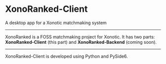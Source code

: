 # XonoRanked-Client
A desktop app for a Xonotic matchmaking system

---

XonoRanked is a FOSS matchmaking project for Xonotic.
It has two parts: **XonoRanked-Client** (this part) and **XonoRanked-Backend** (coming soon).

---

XonoRanked-Client is developed using Python and PySide6.


